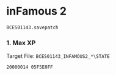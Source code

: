 #  inFamous 2 

`BCES01143.savepatch`

### 1. Max XP

Target File: `BCES01143_INFAMOUS2_*\STATE`

```
20000014 05F5E0FF
```

